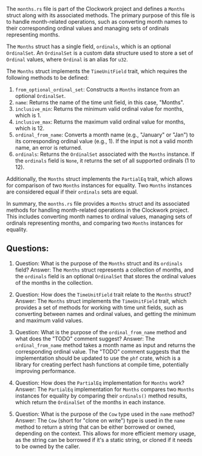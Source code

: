 The `months.rs` file is part of the Clockwork project and defines a `Months` struct along with its associated methods. The primary purpose of this file is to handle month-related operations, such as converting month names to their corresponding ordinal values and managing sets of ordinals representing months.

The `Months` struct has a single field, `ordinals`, which is an optional `OrdinalSet`. An `OrdinalSet` is a custom data structure used to store a set of `Ordinal` values, where `Ordinal` is an alias for `u32`.

The `Months` struct implements the `TimeUnitField` trait, which requires the following methods to be defined:

1. `from_optional_ordinal_set`: Constructs a `Months` instance from an optional `OrdinalSet`.
2. `name`: Returns the name of the time unit field, in this case, "Months".
3. `inclusive_min`: Returns the minimum valid ordinal value for months, which is 1.
4. `inclusive_max`: Returns the maximum valid ordinal value for months, which is 12.
5. `ordinal_from_name`: Converts a month name (e.g., "January" or "Jan") to its corresponding ordinal value (e.g., 1). If the input is not a valid month name, an error is returned.
6. `ordinals`: Returns the `OrdinalSet` associated with the `Months` instance. If the `ordinals` field is `None`, it returns the set of all supported ordinals (1 to 12).

Additionally, the `Months` struct implements the `PartialEq` trait, which allows for comparison of two `Months` instances for equality. Two `Months` instances are considered equal if their `ordinals` sets are equal.

In summary, the `months.rs` file provides a `Months` struct and its associated methods for handling month-related operations in the Clockwork project. This includes converting month names to ordinal values, managing sets of ordinals representing months, and comparing two `Months` instances for equality.

## Questions:

1. Question: What is the purpose of the `Months` struct and its `ordinals` field?
   Answer: The `Months` struct represents a collection of months, and the `ordinals` field is an optional `OrdinalSet` that stores the ordinal values of the months in the collection.

2. Question: How does the `TimeUnitField` trait relate to the `Months` struct?
   Answer: The `Months` struct implements the `TimeUnitField` trait, which provides a set of methods for working with time unit fields, such as converting between names and ordinal values, and getting the minimum and maximum valid values.

3. Question: What is the purpose of the `ordinal_from_name` method and what does the "TODO" comment suggest?
   Answer: The `ordinal_from_name` method takes a month name as input and returns the corresponding ordinal value. The "TODO" comment suggests that the implementation should be updated to use the `phf` crate, which is a library for creating perfect hash functions at compile time, potentially improving performance.

4. Question: How does the `PartialEq` implementation for `Months` work?
   Answer: The `PartialEq` implementation for `Months` compares two `Months` instances for equality by comparing their `ordinals()` method results, which return the `OrdinalSet` of the months in each instance.

5. Question: What is the purpose of the `Cow` type used in the `name` method?
   Answer: The `Cow` (short for "clone on write") type is used in the `name` method to return a string that can be either borrowed or owned, depending on the context. This allows for more efficient memory usage, as the string can be borrowed if it's a static string, or cloned if it needs to be owned by the caller.
